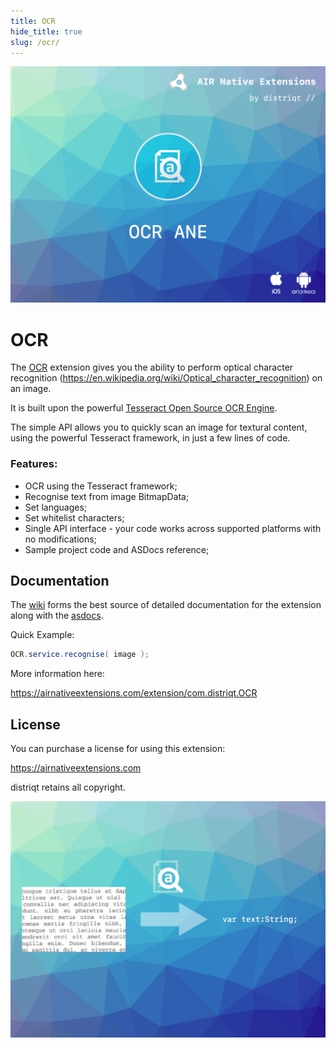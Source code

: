 ```yaml
---
title: OCR
hide_title: true
slug: /ocr/
---
```


![](images/hero.png)

# OCR

The [OCR](https://airnativeextensions.com/extension/com.distriqt.OCR) extension gives you the ability to perform optical character recognition (https://en.wikipedia.org/wiki/Optical_character_recognition) on an image.

It is built upon the powerful [Tesseract Open Source OCR Engine](https://github.com/tesseract-ocr/tesseract). 

The simple API allows you to quickly scan an image for textural content, using the powerful Tesseract framework, in just a few lines of code. 


### Features:

- OCR using the Tesseract framework;
- Recognise text from image BitmapData;
- Set languages;
- Set whitelist characters;
- Single API interface - your code works across supported platforms with no modifications;
- Sample project code and ASDocs reference;


## Documentation

The [wiki](https://github.com/distriqt/ANE-OCR/wiki) forms the best source of detailed documentation for the extension along with the [asdocs](http://docs.airnativeextensions.com/ocr/docs). 

Quick Example: 

```actionscript
OCR.service.recognise( image );
```

More information here: 

https://airnativeextensions.com/extension/com.distriqt.OCR



## License

You can purchase a license for using this extension:

https://airnativeextensions.com

distriqt retains all copyright.


![](images/promo.png)